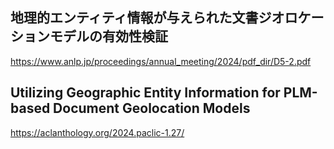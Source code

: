 ## 地理的エンティティ情報が与えられた文書ジオロケーションモデルの有効性検証
https://www.anlp.jp/proceedings/annual_meeting/2024/pdf_dir/D5-2.pdf

## Utilizing Geographic Entity Information for PLM-based Document Geolocation Models
https://aclanthology.org/2024.paclic-1.27/
